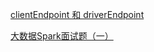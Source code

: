 [clientEndpoint 和 driverEndpoint](http://blog.sina.com.cn/s/blog_9ca9623b0102wb4u.html)


[大数据Spark面试题（一）](https://zhuanlan.zhihu.com/p/107354908)
